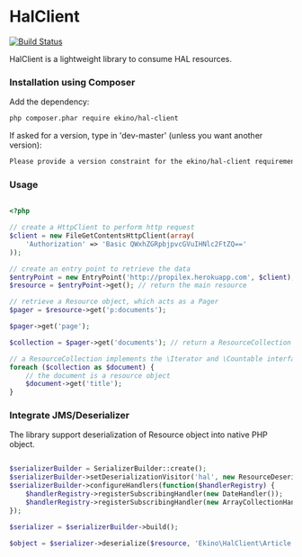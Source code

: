 HalClient
=========

[![Build Status](https://secure.travis-ci.org/ekino/hal-client.png)](https://secure.travis-ci.org/#!/ekino/hal-client)

HalClient is a lightweight library to consume HAL resources.

### Installation using Composer

Add the dependency:

```bash
php composer.phar require ekino/hal-client
```

If asked for a version, type in 'dev-master' (unless you want another version):

```bash
Please provide a version constraint for the ekino/hal-client requirement: dev-master
```

### Usage

```php

<?php

// create a HttpClient to perform http request
$client = new FileGetContentsHttpClient(array(
    'Authorization' => 'Basic QWxhZGRpbjpvcGVuIHNlc2FtZQ=='
));

// create an entry point to retrieve the data
$entryPoint = new EntryPoint('http://propilex.herokuapp.com', $client);
$resource = $entryPoint->get(); // return the main resource

// retrieve a Resource object, which acts as a Pager
$pager = $resource->get('p:documents');

$pager->get('page');

$collection = $pager->get('documents'); // return a ResourceCollection

// a ResourceCollection implements the \Iterator and \Countable interface
foreach ($collection as $document) {
    // the document is a resource object
    $document->get('title');
}

```


### Integrate JMS/Deserializer

The library support deserialization of Resource object into native PHP object.

```php

$serializerBuilder = SerializerBuilder::create();
$serializerBuilder->setDeserializationVisitor('hal', new ResourceDeserializationVisitor(new CamelCaseNamingStrategy()));
$serializerBuilder->configureHandlers(function($handlerRegistry) {
    $handlerRegistry->registerSubscribingHandler(new DateHandler());
    $handlerRegistry->registerSubscribingHandler(new ArrayCollectionHandler());
});

$serializer = $serializerBuilder->build();

$object = $serializer->deserialize($resource, 'Ekino\HalClient\Article', 'hal');

```